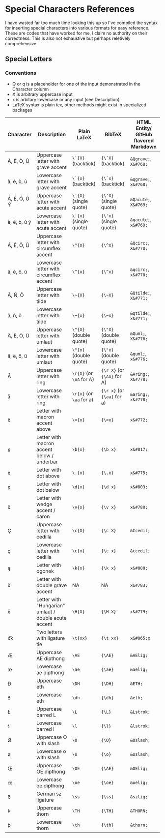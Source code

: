 # Special Characters References
I have wasted far too much time looking this up so I've compiled the syntax for inserting special characters into various formats for easy reference. These are codes that have worked for me, I claim no authority on their correctness. This is also not exhaustive but perhaps reletively comprehensive.

## Special Letters
### Conventions

* Q or q is a placeholder for one of the input demonstrated in the Character column
* X is arbitrary uppercase input
* x is arbitary lowercase or any input (see Description)
* LaTeX syntax is plain tex, other methods might exist in specialized packages

| Character | Description | Plain LaTeX | BibTeX | HTML Entity/ GitHub flavored Markdown |
| --------- | ----------- | ----- | ------ | ------------------------------- |
| &Agrave;, &Egrave;, &Ograve;, &Ugrave;  | Uppercase letter with grave accent | ``\`{X}`` (backtick) | ``{\`X}`` (backtick) | `&Qgrave;`,  `X&#768;`| 
| &agrave;, &egrave;, &ograve;, &ugrave; | Lowercase letter with grave accent | ``\`{x}``  (backtick) | ``{\`x}``  (backtick) | `&qgrave;`,  `x&#768;`|
| &Aacute;, &Eacute;, &Oacute;, &Uacute;  &Yacute; | Uppercase letter with acute accent | `\'{X}` (single quote) | `{\'X}` (single quote) | `&Qacute;`, `X&#769;`| 
| &agrave;, &egrave;, &ograve;, &ugrave; &yacute; | Lowercase letter with acute accent | `\'{x}`  (single quote) | `{\'x}`  (single quote) | `&qacute;`, `x&#769;` | 
| &Acirc;, &Ecirc;, &Ocirc;, &Ucirc;  | Uppercase letter with circumflex accent | `\^{X}` | `{\^X}` | `&Qcirc;`, `X&#770;` | 
| &acirc;, &ecirc;, &ocirc;, &ucirc; | Lowercase letter with circumflex accent | `\^{x}` | `{\^x}` | `&qcirc;`, `x&#770;` | 
| &Atilde;, &Ntilde;, &Otilde; | Uppercase letter with tilde | `\~{X}` | `{\~X}` | `&Qtilde;`, `X&#771;`| 
| &atilde;, &ntilde;, &otilde; | Lowercase letter with tilde | `\~{x}` | `{\~x}` | `&qtilde;`, `x&#771;` | 
| &Auml;, &Euml;, &Ouml;, &Uuml;  | Uppercase letter with umlaut | `\"{X}` (double quote) | `{\"X}` (double quote) | `&Quml;`, `X&#776;` | 
| &auml;, &euml;, &ouml;, &uuml; | Lowercase letter with umlaut | `\"{x}` (double quote) | `{\"x}` (double quote) | `&quml;`, `x&#776;` | 
| &Aring; | Uppercase letter with ring | `\r{X}` (or `\AA` for A) | `{\r X}` (or `{\AA}` for A) | `&Aring;`, `X&#778;` |
| &aring; | Lowercase letter with ring | `\r{x}` (or `\aa` for a) | `{\r x}` (or `{\aa}` for a) | `&aring;`, `x&#778;` |
| x&#772; | Letter with macron accent above | `\={x}` | `{\=x}` | `x&#772;` |
| x&#817; | Letter with macron accent below / underbar | `\b{x}` | `{\b x}` | `x&#817;` |
| x&#775; | Letter with dot above | `\.{x}` | `{\.x}` | `x&#775;` |
| x&#803; | Letter with dot below | `\d{x}` | `{\d x}` | `x&#803;` |
| x&#780; | Letter with wedge accent / caron | `\v{x}` | `{\v x}` | `x&#780;` |
| &Ccedil; | Uppercase letter with cedilla | `\c{X}` | `{\c X}` | `&Ccedil;` |
| &ccedil; | Lowercase letter with cedilla | `\c{x}` | `{\c x}` | `&ccedil;` |
| a&#808; | Letter with ogonek | `\k{x}` | `{\k x}` | `x&#808;` |
| x&#783; | Letter with double grave accent | NA | NA | `x&#783;` |
| x&#779; | Letter with "Hungarian" umlaut / double acute accent | `\H{X}` | `{\H X}` | `x&#779;` |
| x&#865;x | Two letters with ligature tie | `\t{xx}` | `{\t xx}` | `x&#865;x` |
| &AElig; | Uppercase AE dipthong | `\AE` | `{\AE}` | `&AElig;` |
| &aelig; | Lowercase ae dipthong | `\ae` | `{\ae}` | `&aelig;` |
| &ETH; | Uppercase eth | `\DH` | `{\DH}` | `&ETH;` |
| &eth; | Lowercase eth | `\dh` | `{\dh}` | `&eth;` |
| &Lstrok; | Uppercase barred L | `\L` | `{\L}` | `&Lstrok;` |
| &lstrok; | Lowercase barred l | `\l` | `{\l}` | `&lstrok;` |
| &Oslash; | Uppercase O with slash | `\O` | `{\O}` | `&Oslash;` |
| &oslash; | Lowercase o with slash | `\o` | `{\o}` | `&oslash;` |
| &OElig; | Uppercase OE dipthong | `\OE` | `{\AE}` | `&OElig;` |
| &oelig; | Lowercase oe dipthong | `\oe` | `{\oe}` | `&oelig;` |
| &szlig; | German sz ligature | `\ss` | `{\ss}` | `&szlig;` |
| &THORN; | Uppercase thorn | `\TH` | `{\TH}` | `&THORN;` |
| &thorn; | Lowercase thorn | `\th` | `{\th}` | `&thorn;` |
